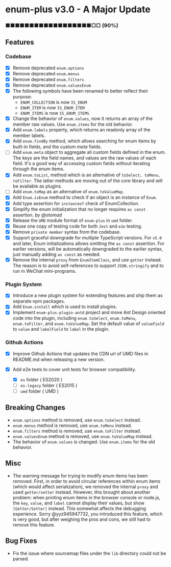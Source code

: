 # enum-plus v3.0 - A Major Update

### ■■■■■■■■■■■■■■■■■■□□ (90%)

## Features

### Codebase

- [x] Remove deprecated `enum.options`
- [x] Remove deprecated `enum.menus`
- [x] Remove deprecated `enum.filters`
- [x] Remove deprecated `enum.valuesEnum`
- [x] The following symbols have been renamed to better reflect their purpose:
  - `ENUM_COLLECTION` is now `IS_ENUM`
  - `ENUM_ITEM` is now `IS_ENUM_ITEM`
  - `ENUM_ITEMS` is now `IS_ENUM_ITEMS`
- [x] Change the behavior of `enum.values`, now it returns an array of the member raw values. Use `enum.items` for the old behavior.
- [x] Add `enum.labels` property, which returns an readonly array of the member labels.
- [x] Add `enum.findBy` method, which allows searching for enum items by built-in fields, and the custom _meta_ fields.
- [ ] Add `enum.meta` object to aggregate all custom fields defined in the enum. The keys are the field names, and values are the raw values of each field. It's a good way of accessing custom fields without iterating through the enum items.
- [x] Add `enum.toList`, method which is an alternative of `toSelect`、`toMenu`、`toFilter`. The latter methods are moving out of the core library and will be available as plugins.
- [ ] Add `enum.toMap` as an alternative of `enum.toValueMap`.
- [x] Add `Enum.isEnum` method to check if an object is an instance of `Enum`.
- [x] Add type assertion for `instanceof` check of EnumCollection.
- [x] Simplify the enum initialization that no longer requires `as const` assertion. _by @otomad_
- [x] Release the `UMD` module format of `enum-plus` in `umd` folder.
- [x] Reuse one copy of testing code for both `Jest` and `e2e` testing.
- [x] Remove `private member` syntax from the codebase.
- [x] Support graceful downgrade for multiple TypeScript versions. For `v5.0` and later, Enum initializations allows omitting the `as const` assertion. For earlier versions, will be automatically downgraded to the earlier syntax, just manually adding `as const` as needed.
- [x] Remove the internal `proxy` from `EnumItemClass`, and use `getter` instead. The reason is to avoid self-references to support `JSON.stringify` and to run in WeChat mini-programs.

### Plugin System

- [x] Introduce a new plugin system for extending features and ship them as separate npm packages.
- [x] Add `Enum.install` which is used to install plugins.
- [x] Implement `enum-plus-plugin-antd` project and move Ant Design oriented code into the plugin, including `enum.toSelect`, `enum.toMenu`, `enum.toFilter`, and `enum.toValueMap`. Set the default value of `valueField` to `value` and `labelField` to `label` in the plugin.

### Github Actions

- [x] Improve Github Actions that updates the CDN url of UMD files in README.md when releasing a new version.
- [x] Add e2e tests to cover unit tests for browser compatibility.

  - [x] `es` folder ( ES2020 )
  - [ ] `es-legacy` folder ( ES2015 )
  - [ ] `umd` folder ( UMD )

## Breaking Changes

- `enum.options` method is removed, use `enum.toSelect` instead.
- `enum.menus` method is removed, use `enum.toMenu` instead.
- `enum.filters` method is removed, use `enum.toFilter` instead.
- `enum.valuesEnum` method is removed, use `enum.toValueMap` instead.
- The behavior of `enum.values` is changed. Use `enum.items` for the old behavior.

## Misc

- The warning message for trying to modify enum items has been removed. First, in order to avoid circular references within enum items (which would affect serialization), we removed the internal `proxy` and used `getter/setter` instead. However, this brought about another problem: when printing enum items in the browser console or node.js, the `key`, `value`, and `label` cannot display their values, but show `[Getter/Setter]` instead. This somewhat affects the debugging experience. Sorry @yyz945947732, you introduced this feature, which is very good, but after weighing the pros and cons, we still had to remove this feature.

## Bug Fixes

- Fix the issue where sourcemap files under the `lib` directory could not be parsed.
